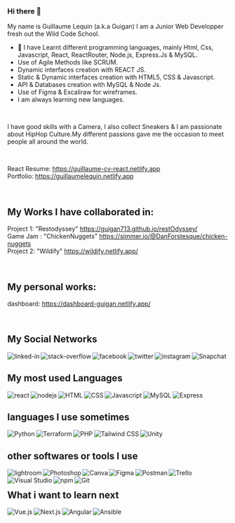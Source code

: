 ### Hi there 👋

 My name is Guillaume Lequin (a.k.a Guigan) 
 I am a Junior Web Developper fresh out the Wild Code School.
  - 🔭 I have Learnt different programming languages, mainly Html, Css, Javascript, React, ReactRouter, Node.js, Express.Js & MySQL.
  - Use of Agile Methods like SCRUM.
  - Dynamic interfaces creation with REACT JS.
  - Static & Dynamic interfaces creation with HTML5, CSS & Javascript.
  - API & Databases creation with MySQL & Node Js.
  - Use of Figma & Excaliraw for wireframes.
  - I am always learning new languages.

<br>

   I have good skills with a Camera, I also collect Sneakers & I am passionate about HipHop Culture.My different passions gave me the occasion to meet people all around the world. 
  
<br>

React Resume: https://guillaume-cv-react.netlify.app
<br>
Portfolio: https://guillaumelequin.netlify.app

<br>

## My Works I have collaborated in: 

Project 1: "Restodyssey" https://guigan713.github.io/restOdyssey/
<br>
Game Jam : "ChickenNuggets" https://simmer.io/@DanForstesque/chicken-nuggets
<br>
Project 2: "Wildify" https://wildify.netlify.app/

<br>

## My personal works:

dashboard: https://dashboard-guigan.netlify.app/

<br>

## My Social Networks
[<img align="left" alt="linked-in" src="https://img.shields.io/badge/linkedin-%230077B5.svg?&style=for-the-badge&logo=linkedin&logoColor=white&style=plastic" />](https://www.linkedin.com/in/guillaume-lequin-500866171/)
[<img align="left" alt="stack-overflow" src="https://shields.io/badge/-Stack%20Overflow-F58025?&logo=Stack%20Overflow&logoColor=white&style=plastic" />](https://stackoverflow.com/users/16815620/guillaume-lequin)
[<img align="left" alt="facebook" src="https://img.shields.io/badge/facebook-%231877F2.svg?&style=for-the-badge&logo=facebook&logoColor=white&style=plastic" />](https://www.facebook.com/riley.macfadden/)
[<img align="left" alt="twitter" src="https://img.shields.io/badge/twitter-%231DA1F2.svg?&style=for-the-badge&logo=twitter&logoColor=white&style=plastic" />](https://twitter.com/Guigan713)
[<img align="left" alt="instagram" src="https://shields.io/badge/-Instagram-ff69b4?&logo=Instagram&logoColor=white&style=plastic" />](https://www.instagram.com/Guigan713)
[<img align="left" alt="Snapchat" src="https://shields.io/badge/-Snapchat-FFFC00?&logo=Snapchat&logoColor=white&style=plastic" />](https://www.snapchat.com/Guigan713)


<br>


## My most used Languages 
<img align="left" alt="react" src="https://shields.io/badge/-React-61DAFB?&logo=React&logoColor=white&style=plastic" />
<img align="left" alt="nodejs" src="https://img.shields.io/badge/node.js%20-%2343853D.svg?&style=for-the-badge&logo=node.js&logoColor=white&style=plastic" />
<img align="left" alt="HTML" src="https://shields.io/badge/-HTML5-E34F26?&logo=HTML5&logoColor=white&style=plastic" />
<img align="left" alt="CSS" src="https://shields.io/badge/-CSS3-1572B6?&logo=CSS3&logoColor=white&style=plastic" />
<img align="left" alt="Javascript" src="https://shields.io/badge/-JavaScript-F7DF1E?&logo=JavaScript&logoColor=white&style=plastic" />
<img align="left" alt="MySQL" src="https://shields.io/badge/-MySQL-4479A1?&logo=MySQL&logoColor=white&style=plastic" />
<img align="left" alt="Express" src="https://shields.io/badge/-Express-000000?&logo=Express&logoColor=white&style=plastic" />


<br>


## languages I use sometimes
<img align="left" alt="Python" src="https://shields.io/badge/-Python-3776AB?&logo=Python&logoColor=white&style=plastic" />
<img align="left" alt="Terraform" src="https://shields.io/badge/-Terraform-7B42BC?&logo=Terraform&logoColor=white&style=plastic" />
<img align="left" alt="PHP" src="https://shields.io/badge/-PHP-777BB4?&logo=PHP&logoColor=white&style=plastic" />
<img align="left" alt="Tailwind CSS" src="https://shields.io/badge/-Tailwind%20CSS-38B2AC?&logo=Tailwind%20CSS&logoColor=white&style=plastic" />
<img align="left" alt="Unity" src="https://shields.io/badge/-Unity-000000?&logo=Unity&logoColor=white&style=plastic" />


<br>


## other softwares or tools I use 
<img align="left" alt="lightroom" src="https://shields.io/badge/-Adobe%20Lightroom-31A8FF?&logo=Adobe%20Lightroom&logoColor=white&style=plastic" />
<img align="left" alt="Photoshop" src="https://shields.io/badge/-Adobe%20Photoshop-31A8FF?&logo=Adobe%20Photoshop&logoColor=white&style=plastic" />
<img align="left" alt="Canva" src="https://shields.io/badge/-Canva-00C4CC?&logo=Canva&logoColor=white&style=plastic" />
<img align="left" alt="Figma" src="https://shields.io/badge/-Figma-F24E1E?&logo=Figma&logoColor=white&style=plastic" />
<img align="left" alt="Postman" src="https://shields.io/badge/-Postman-FF6C37?&logo=Postman&logoColor=white&style=plastic" />
<img align="left" alt="Trello" src="https://shields.io/badge/-Trello-F22F46?&logo=Trello&logoColor=white&style=plastic" />
<img align="left" alt="Visual Studio" src="https://shields.io/badge/-Visual%20Studio%20Code-007ACC?&logo=Visual%20Studio%20Code&logoColor=white&style=plastic" />
<img align="left" alt="npm" src="https://shields.io/badge/-npm-CB3837?&logo=npm&logoColor=white&style=plastic" />
<img align="left" alt="Git" src="https://shields.io/badge/-Git-F05032?&logo=Git&logoColor=white&style=plastic" />


<br>


## What i want to learn next
<img align="left" alt="Vue.js" src="https://shields.io/badge/-Vue.js-4FC08D?&logo=Vue.js&logoColor=white&style=plastic" />
<img align="left" alt="Next.js" src="https://shields.io/badge/-Next.js-000000?&logo=Next.js&logoColor=white&style=plastic" />
<img align="left" alt="Angular" src="https://shields.io/badge/-Angular-DD0031?&logo=Angular&logoColor=white&style=plastic" />
<img align="left" alt="Ansible" src="https://shields.io/badge/-Ansible-EE0000?&logo=Ansible&logoColor=white&style=plastic" />
